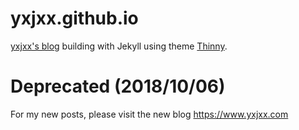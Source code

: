yxjxx.github.io
===============

[yxjxx's blog](http://blog.yxjxx.com/) building with Jekyll using theme [Thinny](https://github.com/camporez/Thinny).

# Deprecated (2018/10/06)

For my new posts, please visit the new blog https://www.yxjxx.com
